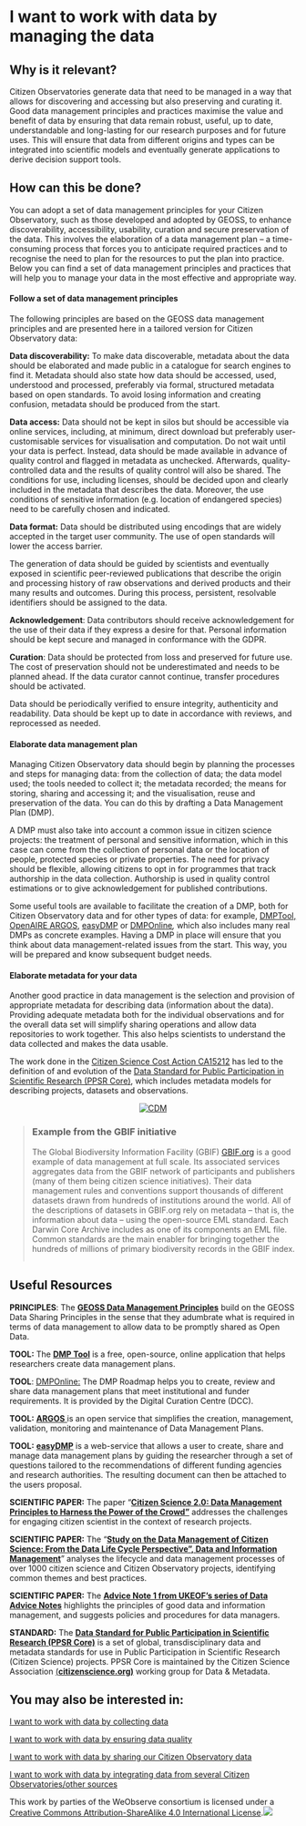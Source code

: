 # I want to work with data by managing the data

## Why is it relevant?

Citizen Observatories generate data that need to be managed in a way that allows for discovering and accessing but also preserving and curating it. Good data management principles and practices maximise the value and benefit of data by ensuring that data remain robust, useful, up to date, understandable and long-lasting for our research purposes and for future uses. This will ensure that data from different origins and types can be integrated into scientific models and eventually generate applications to derive decision support tools.

## How can this be done?

You can adopt a set of data management principles for your Citizen Observatory, such as those developed and adopted by GEOSS, to enhance discoverability, accessibility, usability, curation and secure preservation of the data. This involves the elaboration of a data management plan – a time-consuming process that forces you to anticipate required practices and to recognise the need to plan for the resources to put the plan into practice. Below you can find a set of data management principles and practices that will help you to manage your data in the most effective and appropriate way.

#### **Follow a set of data management principles**

The following principles are based on the GEOSS data management principles and are presented here in a tailored version for Citizen Observatory data:

**Data discoverability:** To make data discoverable, metadata about the data should be elaborated and made public in a catalogue for search engines to find it. Metadata should also state how data should be accessed, used, understood and processed, preferably via formal, structured metadata based on open standards. To avoid losing information and creating confusion, metadata should be produced from the start.

**Data access:** Data should not be kept in silos but should be accessible via online services, including, at minimum, direct download but preferably user-customisable services for visualisation and computation. Do not wait until your data is perfect. Instead, data should be made available in advance of quality control and flagged in metadata as unchecked. Afterwards, quality-controlled data and the results of quality control will also be shared. The conditions for use, including licenses, should be decided upon and clearly included in the metadata that describes the data. Moreover, the use conditions of sensitive information (e.g. location of endangered species) need to be carefully chosen and indicated.

**Data format:** Data should be distributed using encodings that are widely accepted in the target user community. The use of open standards will lower the access barrier.

The generation of data should be guided by scientists and eventually exposed in scientific peer-reviewed publications that describe the origin and processing history of raw observations and derived products and their many results and outcomes. During this process, persistent, resolvable identifiers should be assigned to the data.

**Acknowledgement**: Data contributors should receive acknowledgement for the use of their data if they express a desire for that. Personal information should be kept secure and managed in conformance with the GDPR.

**Curation**: Data should be protected from loss and preserved for future use. The cost of preservation should not be underestimated and needs to be planned ahead. If the data curator cannot continue, transfer procedures should be activated.

Data should be periodically verified to ensure integrity, authenticity and readability. Data should be kept up to date in accordance with reviews, and reprocessed as needed.

#### **Elaborate data management plan**

Managing Citizen Observatory data should begin by planning the processes and steps for managing data: from the collection of data; the data model used; the tools needed to collect it; the metadata recorded; the means for storing, sharing and accessing it; and the visualisation, reuse and preservation of the data. You can do this by drafting a Data Management Plan (DMP).

A DMP must also take into account a common issue in citizen science projects: the treatment of personal and sensitive information, which in this case can come from the collection of personal data or the location of people, protected species or private properties. The need for privacy should be flexible, allowing citizens to opt in for programmes that track authorship in the data collection. Authorship is used in quality control estimations or to give acknowledgement for published contributions.

Some useful tools are available to facilitate the creation of a DMP, both for Citizen Observatory data and for other types of data: for example, [DMPTool, ](https://dmptool.org/)[OpenAIRE ARGOS](https://argos.openaire.eu/home), [easyDMP](https://eudat.eu/catalogue/easyDMP) or [DMPOnline](https://dmponline.dcc.ac.uk/)_,_ which also includes many real DMPs as concrete examples. Having a DMP in place will ensure that you think about data management-related issues from the start. This way, you will be prepared and know subsequent budget needs.

#### **Elaborate metadata for your data**

Another good practice in data management is the selection and provision of appropriate metadata for describing data (information about the data). Providing adequate metadata both for the individual observations and for the overall data set will simplify sharing operations and allow data repositories to work together. This also helps scientists to understand the data collected and makes the data usable.

The work done in the [Citizen Science Cost Action CA15212](https://www.cs-eu.net/) has led to the definition of and evolution of the [Data Standard for Public Participation in Scientific Research (PPSR Core)](https://core.citizenscience.org/), which includes metadata models for describing projects, datasets and observations.

<p align="center"><a href="https://www.weobserve.eu/wp-content/uploads/2021/03/CDM.png"><img src="https://www.weobserve.eu/wp-content/uploads/2021/03/CDM.png" alt="CDM"></a></p>

> ### Example from the GBIF initiative
>
> The Global Biodiversity Information Facility (GBIF) [GBIF.org](https://www.gbif.org/) is a good example of data management at full scale. Its associated services aggregates data from the GBIF network of participants and publishers (many of them being citizen science initiatives). Their data management rules and conventions support thousands of different datasets drawn from hundreds of institutions around the world. All of the descriptions of datasets in GBIF.org rely on metadata – that is, the information about data – using the open-source EML standard. Each Darwin Core Archive includes as one of its components an EML file. Common standards are the main enabler for bringing together the hundreds of millions of primary biodiversity records in the GBIF index.
>
> <p align="center"><img src="https://www.weobserve.eu/wp-content/uploads/2021/03/Biodata.png" alt="" data-size="original"></p>

## Useful Resources

**PRINCIPLES**: The [**GEOSS Data Management Principles**](https://www.earthobservations.org/documents/dswg/201504_data_management_principles_long_final.pdf) build on the GEOSS Data Sharing Principles in the sense that they adumbrate what is required in terms of data management to allow data to be promptly shared as Open Data.

**TOOL:** The [**DMP Tool**](https://dmptool.org/) is a free, open-source, online application that helps researchers create data management plans.

**TOOL**: [DMPOnline:](https://dmponline.dcc.ac.uk/) The DMP Roadmap helps you to create, review and share data management plans that meet institutional and funder requirements. It is provided by the Digital Curation Centre (DCC).

**TOOL:** [**ARGOS** ](https://argos.openaire.eu/home)is an open service that simplifies the creation, management, validation, monitoring and maintenance of Data Management Plans.

**TOOL:** [**easyDMP**](https://eudat.eu/catalogue/easyDMP) is a web-service that allows a user to create, share and manage data management plans by guiding the researcher through a set of questions tailored to the recommendations of different funding agencies and research authorities. The resulting document can then be attached to the users proposal.

**SCIENTIFIC PAPER:** The paper “[**Citizen Science 2.0: Data Management Principles to Harness the Power of the Crowd”**](https://link.springer.com/chapter/10.1007/978-3-642-20633-7_34) addresses the challenges for engaging citizen scientist in the context of research projects.&#x20;

**SCIENTIFIC PAPER:** The “[**Study on the Data Management of Citizen Science: From the Data Life Cycle Perspective”, Data and Information Management**](https://www.semanticscholar.org/paper/Study-on-the-Data-Management-of-Citizen-Science%3A-Shwe/db8d3e716d8a84ba3ae23a1dd08327eca3cfb597)” analyses the lifecycle and data management processes of over 1000 citizen science and Citizen Observatory projects, identifying common themes and best practices.

**SCIENTIFIC PAPER:** The [**Advice Note 1 from UKEOF’s series of Data Advice Notes**](http://www.ukeof.org.uk/documents/DataAdviceNote1_single.pdf) highlights the principles of good data and information management, and suggests policies and procedures for data managers.

**STANDARD:** The [**Data Standard for Public Participation in Scientific Research (PPSR Core)**](https://core.citizenscience.org/) is a set of global, transdisciplinary data and metadata standards for use in Public Participation in Scientific Research (Citizen Science) projects. PPSR Core is maintained by the Citizen Science Association [(**citizenscience.org)**](https://www.citizenscience.org/) working group for Data & Metadata.

## You may also be interested in:

[I want to work with data by collecting data](https://books.fablabbcn.org/creating-successful-and-sustainable-cos-toolkit/~/revisions/8pcnqIjPKKYwLNjvudDt/creating-and-running-a-citizen-observatory/i-want-to-work-with-data-by-collecting-data)

[I want to work with data by ensuring data quality](https://books.fablabbcn.org/creating-successful-and-sustainable-cos-toolkit/~/revisions/jufBRUyWzlW5nLDPm4w3/creating-and-running-a-citizen-observatory/i-want-to-work-with-data-by-ensuring-data-quality)

[I want to work with data by sharing our Citizen Observatory data](https://books.fablabbcn.org/creating-successful-and-sustainable-cos-toolkit/~/revisions/jufBRUyWzlW5nLDPm4w3/creating-and-running-a-citizen-observatory/i-want-to-work-with-data-by-sharing-our-citizen-observatory-data)

[I want to work with data by integrating data from several Citizen Observatories/other sources](https://books.fablabbcn.org/creating-successful-and-sustainable-cos-toolkit/~/revisions/jufBRUyWzlW5nLDPm4w3/creating-and-running-a-citizen-observatory/i-want-to-work-with-data-by-integrating-data-from-several-citizen-observatories-other-sources)



This work by parties of the WeObserve consortium is licensed under a [Creative Commons Attribution-ShareAlike 4.0 International License](https://creativecommons.org/licenses/by-sa/2.0/).![](https://www.weobserve.eu/wp-content/uploads/2021/03/CC.png)
